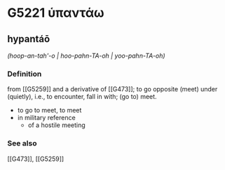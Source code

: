 # G5221 ὑπαντάω

## hypantáō

_(hoop-an-tah'-o | hoo-pahn-TA-oh | yoo-pahn-TA-oh)_

### Definition

from [[G5259]] and a derivative of [[G473]]; to go opposite (meet) under (quietly), i.e., to encounter, fall in with; (go to) meet.

- to go to meet, to meet
- in military reference
  - of a hostile meeting

### See also

[[G473]], [[G5259]]

